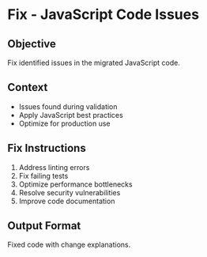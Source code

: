 # Fix - JavaScript Code Issues

## Objective
Fix identified issues in the migrated JavaScript code.

## Context
- Issues found during validation
- Apply JavaScript best practices
- Optimize for production use

## Fix Instructions
1. Address linting errors
2. Fix failing tests
3. Optimize performance bottlenecks
4. Resolve security vulnerabilities
5. Improve code documentation

## Output Format
Fixed code with change explanations.
